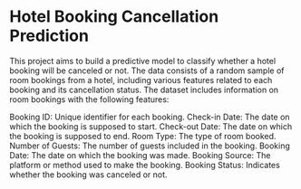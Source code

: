# Hotel Booking Cancellation Prediction

This project aims to build a predictive model to classify whether a hotel booking will be canceled or not. The data consists of a random sample of room bookings from a hotel, including various features related to each booking and its cancellation status.
The dataset includes information on room bookings with the following features:

Booking ID: Unique identifier for each booking.
Check-in Date: The date on which the booking is supposed to start.
Check-out Date: The date on which the booking is supposed to end.
Room Type: The type of room booked.
Number of Guests: The number of guests included in the booking.
Booking Date: The date on which the booking was made.
Booking Source: The platform or method used to make the booking.
Booking Status: Indicates whether the booking was canceled or not.
